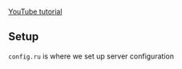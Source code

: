 [YouTube tutorial](https://www.youtube.com/watch?v=sp8TL37ymGk)

## Setup
`config.ru` is where we set up server configuration
